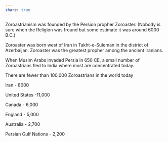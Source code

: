 ```yaml
---
share: true
---
```

Zoroastrianism was founded by the Persion propher Zoroaster. (Nobody is sure when the Religion was fround but some estimate it was around 6000 B.C.)

Zoroaster was born west of Iran in Takht-e-Suleman in the district of Azerbaijan. Zoroaster was the greatest propher among the ancient Iranians.

When Musim Arabs invaded Persia in 650 CE, a small number of Zoroastrians fled to India where most are concentrated today.

There are fewer than 100,000 Zoroastrians in the world today

Iran - 8000

United States -11,000

Canada - 6,000

England - 5,000

Australia - 2,700

Persian Gulf Nations - 2,200